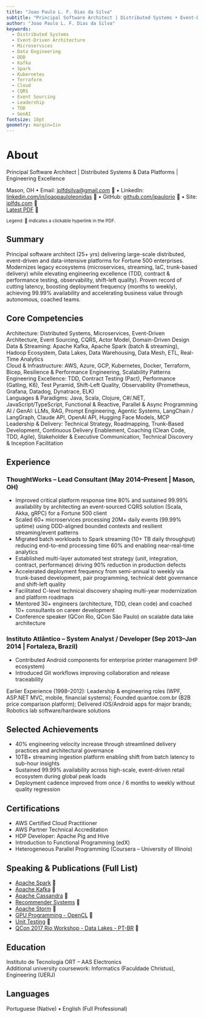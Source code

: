 ```yaml
---
title: "Joao Paulo L. F. Dias da Silva"
subtitle: "Principal Software Architect | Distributed Systems • Event-Driven & Data Platforms • Team Enablement"
author: "Joao Paulo L. F. Dias da Silva"
keywords:
  - Distributed Systems
  - Event-Driven Architecture
  - Microservices
  - Data Engineering
  - DDD
  - Kafka
  - Spark
  - Kubernetes
  - Terraform
  - Cloud
  - CQRS
  - Event Sourcing
  - Leadership
  - TDD
  - GenAI
fontsize: 10pt
geometry: margin=1in
---
```


# About

Principal Software Architect | Distributed Systems & Data Platforms | Engineering Excellence

Mason, OH • Email: [jplfdsilva@gmail.com](mailto:jplfdsilva@gmail.com) 🔗 • LinkedIn: [linkedin.com/in/joaopauloleonidas](https://linkedin.com/in/joaopauloleonidas) 🔗 • GitHub: [github.com/jpaulorio](https://github.com/jpaulorio) 🔗 • Site: [jplfds.com](https://jplfds.com) 🔗  
[Latest PDF](https://jpaulorio.github.io/resume/JP_Silva_Resume.pdf) 🔗

<sub>Legend: 🔗 indicates a clickable hyperlink in the PDF.</sub>

## Summary

Principal software architect (25+ yrs) delivering large-scale distributed, event-driven and data-intensive platforms for Fortune 500 enterprises. Modernizes legacy ecosystems (microservices, streaming, IaC, trunk-based delivery) while elevating engineering excellence (TDD, contract & performance testing, observability, shift-left quality). Proven record of cutting latency, boosting deployment frequency (months to weekly), achieving 99.99% availability and accelerating business value through autonomous, coached teams.

## Core Competencies

Architecture: Distributed Systems, Microservices, Event-Driven Architecture, Event Sourcing, CQRS, Actor Model, Domain-Driven Design  
Data & Streaming: Apache Kafka, Apache Spark (batch & streaming), Hadoop Ecosystem, Data Lakes, Data Warehousing, Data Mesh, ETL, Real-Time Analytics  
Cloud & Infrastructure: AWS, Azure, GCP, Kubernetes, Docker, Terraform, Bicep, Resilience & Performance Engineering, Scalability Patterns  
Engineering Excellence: TDD, Contract Testing (Pact), Performance (Gatling, K6), Test Pyramid, Shift-Left Quality, Observability (Prometheus, Grafana, Datadog, Dynatrace, ELK)  
Languages & Paradigms: Java, Scala, Clojure, C#/.NET, JavaScript/TypeScript, Functional & Reactive, Parallel & Async Programming  
AI / GenAI: LLMs, RAG, Prompt Engineering, Agentic Systems, LangChain / LangGraph, Claude API, OpenAI API, Hugging Face Models, MCP  
Leadership & Delivery: Technical Strategy, Roadmapping, Trunk-Based Development, Continuous Delivery Enablement, Coaching (Clean Code, TDD, Agile), Stakeholder & Executive Communication, Technical Discovery & Inception Facilitation

## Experience

### ThoughtWorks – Lead Consultant (May 2014–Present | Mason, OH)

- Improved critical platform response time 80% and sustained 99.99% availability by architecting an event-sourced CQRS solution (Scala, Akka, gRPC) for a Fortune 500 client
- Scaled 60+ microservices processing 20M+ daily events (99.99% uptime) using DDD-aligned bounded contexts and resilient streaming/event patterns
- Migrated batch workloads to Spark streaming (10+ TB daily throughput) reducing end-to-end processing time 60% and enabling near-real-time analytics
- Established multi-layer automated test strategy (unit, integration, contract, performance) driving 90% reduction in production defects
- Accelerated deployment frequency from semi-annual to weekly via trunk-based development, pair programming, technical debt governance and shift-left quality
- Facilitated C-level technical discovery shaping multi-year modernization and platform roadmaps
- Mentored 30+ engineers (architecture, TDD, clean code) and coached 10+ consultants on career development
- Conference speaker (QCon Rio, QCon São Paulo) on scalable data lake architecture

### Instituto Atlântico – System Analyst / Developer (Sep 2013–Jan 2014 | Fortaleza, Brazil)

- Contributed Android components for enterprise printer management (HP ecosystem)
- Introduced Git workflows improving collaboration and release traceability

Earlier Experience (1998–2012): Leadership & engineering roles (WPF, ASP.NET MVC, mobile, financial systems); Founded quantoe.com.br (B2B price comparison platform); Delivered iOS/Android apps for major brands; Robotics lab software/hardware solutions

## Selected Achievements

- 40% engineering velocity increase through streamlined delivery practices and architectural governance
- 10TB+ streaming ingestion platform enabling shift from batch latency to sub-hour insights
- Sustained 99.99% availability across high-scale, event-driven retail ecosystem during global peak loads
- Deployment cadence improved from once / 6 months to weekly without quality regression

## Certifications

- AWS Certified Cloud Practitioner
- AWS Partner Technical Accreditation
- HDP Developer: Apache Pig and Hive
- Introduction to Functional Programming (edX)
- Heterogeneous Parallel Programming (Coursera – University of Illinois)

## Speaking & Publications (Full List)

- [Apache Spark](https://pt.slideshare.net/slideshow/apache-spark-intro-237112555/237112555?_gl=1*1wwju08*_gcl_au*MzQ1OTI1OTU2LjE3NDM5NDc1ODY.) 🔗
- [Apache Kafka](https://www.slideshare.net/slideshow/kafka-basics/237110884) 🔗
- [Apache Cassandra](https://www.slideshare.net/slideshow/query-driven-development/78218074) 🔗
- [Recommender Systems](https://www.slideshare.net/slideshow/recommender-systems-52718571/52718571) 🔗
- [Apache Storm](https://www.slideshare.net/JooPauloLeonidasFern/apache-storm-basics) 🔗
- [GPU Programming - OpenCL](https://www.slideshare.net/slideshow/opencl-heterogeneous-parallel-computing/52435001) 🔗
- [Unit Testing](https://www.slideshare.net/slideshare/unit-testing-basics-52434530/52434530) 🔗
- [QCon 2017 Rio Workshop - Data Lakes - PT-BR](https://pt.slideshare.net/slideshow/qcon-rio-2015-data-lakes-workshop/52430448?_gl=1*1cv7tzx*_gcl_au*MzQ1OTI1OTU2LjE3NDM5NDc1ODY.) 🔗

## Education

Instituto de Tecnologia ORT – AAS Electronics  
Additional university coursework: Informatics (Faculdade Christus), Engineering (UERJ)

## Languages

Portuguese (Native) • English (Full Professional)
